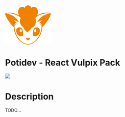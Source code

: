 ![](.github/assets/svg/logo.svg)

# Potidev - React Vulpix Pack

[![](https://img.shields.io/badge/Beta-0.0.17-purple)](https://www.npmjs.com/package/@potidev/react-vulpix-pack)

# Description

TODO...